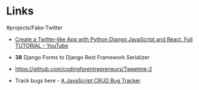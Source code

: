 # Links
#projects/Fake-Twitter

* [Create a Twitter-like App with Python Django JavaScript and React. Full TUTORIAL - YouTube](https://www.youtube.com/watch?v=f1R_bykXHGE&t=471s)
- **38** Django Forms to Django Rest Framework Serializer

* https://github.com/codingforentrepreneurs/Tweetme-2

* Track bugs here - [A JavaScript CRUD Bug Tracker](https://andybyers21.github.io/JavaScript-CRUD/#)